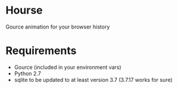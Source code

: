 Hourse
======

Gource animation for your browser history

Requirements
============

+ Gource (included in your environment vars)
+ Python 2.7
+ sqlite to be updated to at least version 3.7 (3.7.17 works for sure)